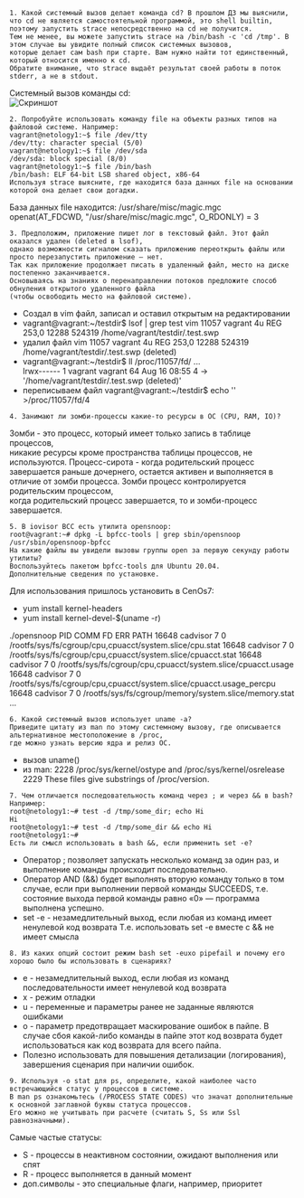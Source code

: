 ```
1. Какой системный вызов делает команда cd? В прошлом ДЗ мы выяснили,
что cd не является самостоятельной программой, это shell builtin, поэтому запустить strace непосредственно на cd не получится.
Тем не менее, вы можете запустить strace на /bin/bash -c 'cd /tmp'. В этом случае вы увидите полный список системных вызовов,
которые делает сам bash при старте. Вам нужно найти тот единственный, который относится именно к cd.
Обратите внимание, что strace выдаёт результат своей работы в поток stderr, а не в stdout.
```
Системный вызов команды cd:  
![Скриншот](https://github.com/aleksey-raevich/devops-netology/blob/master/Lab3.3/Screenshot1.png)

```
2. Попробуйте использовать команду file на объекты разных типов на файловой системе. Например:
vagrant@netology1:~$ file /dev/tty
/dev/tty: character special (5/0)
vagrant@netology1:~$ file /dev/sda
/dev/sda: block special (8/0)
vagrant@netology1:~$ file /bin/bash
/bin/bash: ELF 64-bit LSB shared object, x86-64
Используя strace выясните, где находится база данных file на основании которой она делает свои догадки.
```

База данных file находится: /usr/share/misc/magic.mgc
openat(AT_FDCWD, "/usr/share/misc/magic.mgc", O_RDONLY) = 3

```
3. Предположим, приложение пишет лог в текстовый файл. Этот файл оказался удален (deleted в lsof),
однако возможности сигналом сказать приложению переоткрыть файлы или просто перезапустить приложение – нет.
Так как приложение продолжает писать в удаленный файл, место на диске постепенно заканчивается.
Основываясь на знаниях о перенаправлении потоков предложите способ обнуления открытого удаленного файла
(чтобы освободить место на файловой системе).
```
* Создал в vim файл, записал и оставил открытым на редактировании
* vagrant@vagrant:~/testdir$ lsof | grep test
vim       11057   vagrant    4u      REG   253,0    12288     524319 /home/vagrant/testdir/.test.swp  
* удалил файл
vim       11057   vagrant    4u      REG   253,0    12288     524319 /home/vagrant/testdir/.test.swp (deleted)  
* vagrant@vagrant:~/testdir$ ll /proc/11057/fd/
...  
lrwx------ 1 vagrant vagrant 64 Aug 16 08:55 4 -> '/home/vagrant/testdir/.test.swp (deleted)'  
* переписываем файл
vagrant@vagrant:~/testdir$ echo '' >/proc/11057/fd/4  

```
4. Занимают ли зомби-процессы какие-то ресурсы в ОС (CPU, RAM, IO)?
```
Зомби - это процесс, который имеет только запись в таблице процессов,  
никакие ресурсы кроме пространства таблицы процессов, не используются.
Процесс-сирота - когда родительский процесс завершается раньше дочернего, 
остается активен и выполняется в отличие от зомби процесса.
Зомби процесс контролируется родительским процессом,  
когда родительский процесс завершается, то и зомби-процесс завершается.

```
5. В iovisor BCC есть утилита opensnoop:
root@vagrant:~# dpkg -L bpfcc-tools | grep sbin/opensnoop
/usr/sbin/opensnoop-bpfcc
На какие файлы вы увидели вызовы группы open за первую секунду работы утилиты?
Воспользуйтесь пакетом bpfcc-tools для Ubuntu 20.04.
Дополнительные сведения по установке.
```
Для использования пришлось установить в CenOs7:  
* yum install kernel-headers
* yum install kernel-devel-$(uname -r)

./opensnoop
PID    COMM               FD ERR PATH
16648  cadvisor            7   0 /rootfs/sys/fs/cgroup/cpu,cpuacct/system.slice/cpu.stat
16648  cadvisor            7   0 /rootfs/sys/fs/cgroup/cpu,cpuacct/system.slice/cpuacct.stat
16648  cadvisor            7   0 /rootfs/sys/fs/cgroup/cpu,cpuacct/system.slice/cpuacct.usage
16648  cadvisor            7   0 /rootfs/sys/fs/cgroup/cpu,cpuacct/system.slice/cpuacct.usage_percpu
16648  cadvisor            7   0 /rootfs/sys/fs/cgroup/memory/system.slice/memory.stat
...


```
6. Какой системный вызов использует uname -a?
Приведите цитату из man по этому системному вызову, где описывается альтернативное местоположение в /proc,
где можно узнать версию ядра и релиз ОС.
```
* вызов uname()
* из man:
   2228        /proc/sys/kernel/ostype and /proc/sys/kernel/osrelease  
   2229               These files give substrings of /proc/version.
```
7. Чем отличается последовательность команд через ; и через && в bash? Например:
root@netology1:~# test -d /tmp/some_dir; echo Hi
Hi
root@netology1:~# test -d /tmp/some_dir && echo Hi
root@netology1:~#
Есть ли смысл использовать в bash &&, если применить set -e?
```
* Оператор ; позволяет запускать несколько команд за один раз, и выполнение команды происходит последовательно.
* Оператор AND (&&) будет выполнять вторую команду только в том случае, если при выполнении первой команды SUCCEEDS,
т.е. состояние выхода первой команды равно «0» — программа выполнена успешно.
* set -e - незамедлительный выход, если любая из команд имеет ненулевой код возврата
Т.е. использовать set -e вместе с && не имеет смысла

```
8. Из каких опций состоит режим bash set -euxo pipefail и почему его хорошо было бы использовать в сценариях?
```
* e - незамедлительный выход, если любая из команд последовательности имеет ненулевой код возврата
* x - режим отладки
* u - переменные и параметры ранее не заданные являются ошибками
* o - параметр предотвращает маскирование ошибок в пайпе.
В случае сбоя какой-либо команды в пайпе этот код возврата будет использоваться как код возврата для всего пайпа.  
* Полезно использовать для повышения детализации (логирования), завершения сценария при наличии ошибок.

```
9. Используя -o stat для ps, определите, какой наиболее часто встречающийся статус у процессов в системе.
В man ps ознакомьтесь (/PROCESS STATE CODES) что значат дополнительные к основной заглавной буквы статуса процессов.
Его можно не учитывать при расчете (считать S, Ss или Ssl равнозначными).
```
Самые частые статусы:
* S - процессы в неактивном состоянии, ожидают выполнения или спят
* R - процесс выполняется в данный момент
* доп.символы - это специальные флаги, например, приоритет